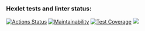 ### Hexlet tests and linter status:
[![Actions Status](https://github.com/NickKisel/java-project-lvl2/workflows/hexlet-check/badge.svg)](https://github.com/NickKisel/java-project-lvl2/actions)
[![Maintainability](https://api.codeclimate.com/v1/badges/fae98252614d1c38ea67/maintainability)](https://codeclimate.com/github/NickKisel/java-project-lvl2/maintainability)
[![Test Coverage](https://api.codeclimate.com/v1/badges/fae98252614d1c38ea67/test_coverage)](https://codeclimate.com/github/NickKisel/java-project-lvl2/test_coverage)
<a href="https://asciinema.org/a/YaQAKhYu7ef9ICwmfJP8QdiR8" target="_blank"><img src="https://asciinema.org/a/YaQAKhYu7ef9ICwmfJP8QdiR8.svg" /></a>

